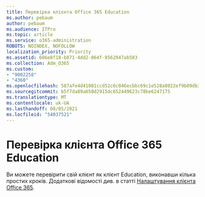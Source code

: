 ```yaml
---
title: Перевірка клієнта Office 365 Education
ms.author: pebaum
author: pebaum
ms.audience: ITPro
ms.topic: article
ms.service: o365-administration
ROBOTS: NOINDEX, NOFOLLOW
localization_priority: Priority
ms.assetid: 686e8f18-b871-4dd2-864f-8562947ab583
ms.collection: Adm_O365
ms.custom:
- "9002258"
- "4360"
ms.openlocfilehash: 587afe4d41081ccd52c6c046ecbbc69c1e528a8022ef9b09db396d9b34b2e323
ms.sourcegitcommit: b5f7da89a650d2915dc652449623c78be6247175
ms.translationtype: MT
ms.contentlocale: uk-UA
ms.lasthandoff: 08/05/2021
ms.locfileid: "54037521"
---
```

# <a name="verify-office-365-education-tenant"></a>Перевірка клієнта Office 365 Education

Ви можете перевірити свій клієнт як клієнт Education, виконавши кілька простих кроків. Додаткові відомості див. в статті [Налаштування клієнта Office 365](https://docs.microsoft.com/microsoft-365/education/deploy/create-your-office-365-tenant). 
